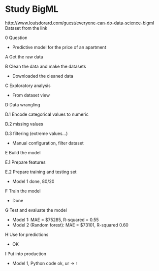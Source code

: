 # Study BigML

http://www.louisdorard.com/guest/everyone-can-do-data-science-bigml
Dataset from the link

0 Question
- Predictive model for the price of an apartment

A Get the raw data

B Clean the data and make the datasets 
- Downloaded the cleaned data

C Exploratory analysis
- From dataset view

D Data wrangling

  D.1 Encode categorical values to numeric
  
  D.2 missing values
  
  D.3 filtering (extreme values...)
- Manual configuration, filter dataset

E Build the model 

  E.1 Prepare features
  
  E.2 Prepare training and testing set
- Model 1 done, 80/20 

F Train the model
- Done 

G Test and evaluate the model 
- Model 1: MAE = $75285, R-squared = 0.55
- Model 2 (Random forest): MAE = $73101, R-squared 0.60 

H Use for predictions
- OK

I Put into production
- Model 1, Python code ok, ur -> r

